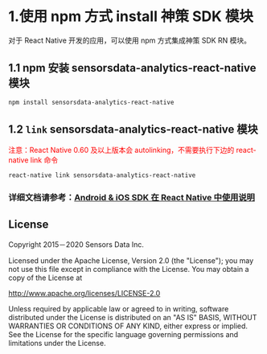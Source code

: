# 1.使用 npm 方式 install 神策 SDK 模块

对于 React Native 开发的应用，可以使用 npm 方式集成神策 SDK RN 模块。

## 1.1 npm 安装 sensorsdata-analytics-react-native 模块

```sh
npm install sensorsdata-analytics-react-native
```

## 1.2 `link` sensorsdata-analytics-react-native 模块

<span style="color:red">注意：React Native 0.60 及以上版本会 autolinking，不需要执行下边的 react-native link 命令</span>
```sh
react-native link sensorsdata-analytics-react-native
```


### 详细文档请参考：[Android & iOS SDK 在 React Native 中使用说明](https://www.sensorsdata.cn/manual/sdk_reactnative.html)

## License

Copyright 2015－2020 Sensors Data Inc.

Licensed under the Apache License, Version 2.0 (the "License");
you may not use this file except in compliance with the License.
You may obtain a copy of the License at

http://www.apache.org/licenses/LICENSE-2.0

Unless required by applicable law or agreed to in writing, software
distributed under the License is distributed on an "AS IS" BASIS,
WITHOUT WARRANTIES OR CONDITIONS OF ANY KIND, either express or implied.
See the License for the specific language governing permissions and
limitations under the License.
